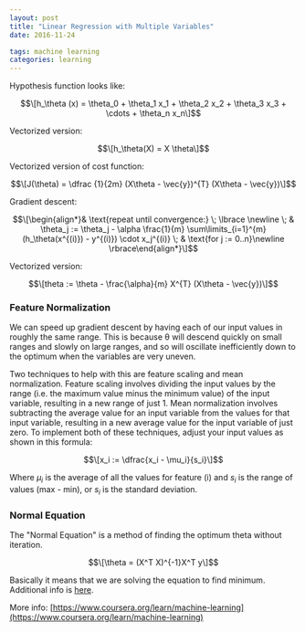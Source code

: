 ```yaml
---
layout: post
title: "Linear Regression with Multiple Variables"
date: 2016-11-24

tags: machine learning
categories: learning
---
```

Hypothesis function looks like:

$$\[h_\theta (x) = \theta_0 + \theta_1 x_1 + \theta_2 x_2 + \theta_3 x_3 + \cdots + \theta_n x_n\]$$

Vectorized version:

$$\[h_\theta(X) = X \theta\]$$

Vectorized version of cost function:

$$\[J(\theta) = \dfrac {1}{2m} (X\theta - \vec{y})^{T} (X\theta - \vec{y})\]$$

Gradient descent:

$$\[\begin{align*}& \text{repeat until convergence:} \; \lbrace \newline \; & \theta_j := \theta_j - \alpha \frac{1}{m} \sum\limits_{i=1}^{m} (h_\theta(x^{(i)}) - y^{(i)}) \cdot x_j^{(i)} \;  & \text{for j := 0..n}\newline \rbrace\end{align*}\]$$

Vectorized version:

$$\[theta := \theta - \frac{\alpha}{m} X^{T} (X\theta - \vec{y})\]$$

### Feature Normalization

We can speed up gradient descent by having each of our input values in roughly the same range. This is because θ will descend quickly on small ranges and slowly on large ranges, and so will oscillate inefficiently down to the optimum when the variables are very uneven.

Two techniques to help with this are feature scaling and mean normalization. Feature scaling involves dividing the input values by the range (i.e. the maximum value minus the minimum value) of the input variable, resulting in a new range of just 1. Mean normalization involves subtracting the average value for an input variable from the values for that input variable, resulting in a new average value for the input variable of just zero. To implement both of these techniques, adjust your input values as shown in this formula:

$$\[x_i := \dfrac{x_i - \mu_i}{s_i}\]$$

Where $μ_i$ is the average of all the values for feature (i) and $s_i$ is the range of values (max - min), or $s_i$ is the standard deviation.

### Normal Equation

The "Normal Equation" is a method of finding the optimum theta without iteration.

$$\[\theta = (X^T X)^{-1}X^T y\]$$

Basically it means that we are solving the equation to find minimum. Additional info is [here](http://eli.thegreenplace.net/2014/derivation-of-the-normal-equation-for-linear-regression).

More info:
[https://www.coursera.org/learn/machine-learning](https://www.coursera.org/learn/machine-learning)
